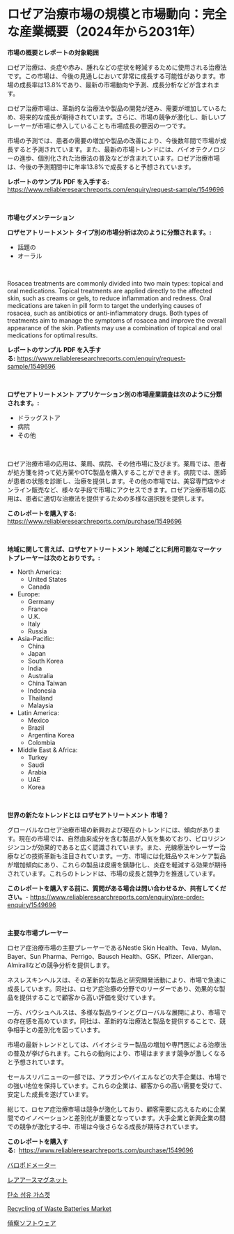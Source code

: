<p><h1>ロゼア治療市場の規模と市場動向：完全な産業概要（2024年から2031年）</h1></p><p><strong>市場の概要とレポートの対象範囲</strong></p>
<p><p>ロゼア治療は、炎症や赤み、腫れなどの症状を軽減するために使用される治療法です。この市場は、今後の見通しにおいて非常に成長する可能性があります。市場の成長率は13.8%であり、最新の市場動向や予測、成長分析などが含まれます。</p><p>ロゼア治療市場は、革新的な治療法や製品の開発が進み、需要が増加しているため、将来的な成長が期待されています。さらに、市場の競争が激化し、新しいプレーヤーが市場に参入していることも市場成長の要因の一つです。</p><p>市場の予測では、患者の需要の増加や製品の改善により、今後数年間で市場が成長すると予測されています。また、最新の市場トレンドには、バイオテクノロジーの進歩、個別化された治療法の普及などが含まれています。ロゼア治療市場は、今後の予測期間中に年率13.8%で成長すると予想されています。</p></p>
<p><strong>レポートのサンプル PDF を入手する:</strong> <a href="https://www.reliableresearchreports.com/enquiry/request-sample/1549696">https://www.reliableresearchreports.com/enquiry/request-sample/1549696</a></p>
<p>&nbsp;</p>
<p><strong>市場セグメンテーション</strong></p>
<p><strong>ロザセアトリートメント タイプ別の市場分析は次のように分類されます。:</strong></p>
<p><ul><li>話題の</li><li>オーラル</li></ul></p>
<p>&nbsp;</p>
<p><p>Rosacea treatments are commonly divided into two main types: topical and oral medications. Topical treatments are applied directly to the affected skin, such as creams or gels, to reduce inflammation and redness. Oral medications are taken in pill form to target the underlying causes of rosacea, such as antibiotics or anti-inflammatory drugs. Both types of treatments aim to manage the symptoms of rosacea and improve the overall appearance of the skin. Patients may use a combination of topical and oral medications for optimal results.</p></p>
<p><strong>レポートのサンプル PDF を入手する:</strong>&nbsp;<a href="https://www.reliableresearchreports.com/enquiry/request-sample/1549696">https://www.reliableresearchreports.com/enquiry/request-sample/1549696</a></p>
<p>&nbsp;</p>
<p><strong> ロザセアトリートメント アプリケーション別の市場産業調査は次のように分類されます。:</strong></p>
<p><ul><li>ドラッグストア</li><li>病院</li><li>その他</li></ul></p>
<p>&nbsp;</p>
<p><p>ロゼア治療市場の応用は、薬局、病院、その他市場に及びます。薬局では、患者が処方箋を持って処方薬やOTC製品を購入することができます。病院では、医師が患者の状態を診断し、治療を提供します。その他の市場では、美容専門店やオンライン販売など、様々な手段で市場にアクセスできます。ロゼア治療市場の応用は、患者に適切な治療法を提供するための多様な選択肢を提供します。</p></p>
<p><strong>このレポートを購入する:</strong>&nbsp; <a href="https://www.reliableresearchreports.com/purchase/1549696">https://www.reliableresearchreports.com/purchase/1549696</a></p>
<p>&nbsp;</p>
<p><strong>地域に関して言えば、ロザセアトリートメント 地域ごとに利用可能なマーケットプレーヤーは次のとおりです。:</strong></p>
<p><ul>
    <li>
        North America:
        <ul>
            <li>United States</li>
            <li>Canada</li>
        </ul>
    </li>
    <li>
        Europe:
        <ul>
            <li>Germany</li>
            <li>France</li>
            <li>U.K.</li>
            <li>Italy</li>
            <li>Russia</li>
        </ul>
    </li>
    <li>
        Asia-Pacific:
        <ul>
            <li>China</li>
            <li>Japan</li>
            <li>South Korea</li>
            <li>India</li>
            <li>Australia</li>
            <li>China Taiwan</li>
            <li>Indonesia</li>
            <li>Thailand</li>
            <li>Malaysia</li>
        </ul>
    </li>
    <li>
        Latin America:
        <ul>
            <li>Mexico</li>
            <li>Brazil</li>
            <li>Argentina Korea</li>
            <li>Colombia</li>
        </ul>
    </li>
    <li>
        Middle East & Africa:
        <ul>
            <li>Turkey</li>
            <li>Saudi</li>
            <li>Arabia</li>
            <li>UAE</li>
            <li>Korea</li>
        </ul>
    </li>
    </ul></p>
<p>&nbsp;</p>
<p><strong>世界の新たなトレンドとは ロザセアトリートメント 市場？</strong></p>
<p><p>グローバルなロセア治療市場の新興および現在のトレンドには、傾向があります。現在の市場では、自然由来成分を含む製品が人気を集めており、ピロリジンジンコンが効果的であると広く認識されています。また、光線療法やレーザー治療などの技術革新も注目されています。一方、市場には化粧品やスキンケア製品が増加傾向にあり、これらの製品は皮膚を鎮静化し、炎症を軽減する効果が期待されています。これらのトレンドは、市場の成長と競争力を推進しています。</p></p>
<p><strong>このレポートを購入する前に、質問がある場合は問い合わせるか、共有してください。</strong>- <a href="https://www.reliableresearchreports.com/enquiry/pre-order-enquiry/1549696">https://www.reliableresearchreports.com/enquiry/pre-order-enquiry/1549696</a></p>
<p>&nbsp;</p>
<p><strong>主要な市場プレーヤー</strong></p>
<p><p>ロセア症治療市場の主要プレーヤーであるNestle Skin Health、Teva、Mylan、Bayer、Sun Pharma、Perrigo、Bausch Health、GSK、Pfizer、Allergan、Almirallなどの競争分析を提供します。 </p><p>ネスレスキンヘルスは、その革新的な製品と研究開発活動により、市場で急速に成長しています。同社は、ロセア症治療の分野でのリーダーであり、効果的な製品を提供することで顧客から高い評価を受けています。 </p><p>一方、バウシュヘルスは、多様な製品ラインとグローバルな展開により、市場での存在感を高めています。同社は、革新的な治療法と製品を提供することで、競争相手との差別化を図っています。 </p><p>市場の最新トレンドとしては、バイオシミラー製品の増加や専門医による治療法の普及が挙げられます。これらの動向により、市場はますます競争が激しくなると予想されています。 </p><p>セールスリバニューの一部では、アラガンやバイエルなどの大手企業は、市場での強い地位を保持しています。これらの企業は、顧客からの高い需要を受けて、安定した成長を遂げています。 </p><p>総じて、ロセア症治療市場は競争が激化しており、顧客需要に応えるために企業間でのイノベーションと差別化が重要となっています。大手企業と新興企業の間での競争が激化する中、市場は今後さらなる成長が期待されています。</p></p>
<p><strong>このレポートを購入する:</strong>&nbsp;&nbsp;<a href="https://www.reliableresearchreports.com/purchase/1549696">https://www.reliableresearchreports.com/purchase/1549696</a></p>
<p><p><a href="https://medium.com/@roachbrenda/%E3%83%90%E3%83%AD%E3%83%9D%E3%83%89%E3%83%A1%E3%83%BC%E3%82%BF%E3%83%BC%E5%B8%82%E5%A0%B4%E3%81%AE%E8%A6%8F%E6%A8%A1-cagr-%E3%83%88%E3%83%AC%E3%83%B3%E3%83%89-2024-2030-3f34d1c91daf">バロポドメーター</a></p><p><a href="https://github.com/laurenreichert/Market-Research-Report-List-1/blob/main/781569216916.md">レアアースマグネット</a></p><p><a href="https://medium.com/@porterhntz2023/%ED%83%84%EC%86%8C-%EC%84%AC%EC%9C%A0-%EA%B0%80%EC%8A%A4%EC%BC%93-%EC%8B%9C%EC%9E%A5-2031%EB%85%84%EA%B9%8C%EC%A7%80%EC%9D%98-%ED%8A%B8%EB%A0%8C%EB%93%9C-%EC%98%88%EC%B8%A1-%EB%B0%8F-%EA%B2%BD%EC%9F%81-%EB%B6%84%EC%84%9D-6bece7cc8b41">탄소 섬유 가스켓</a></p><p><a href="https://github.com/zjyglelu/Market-Research-Report-List-2/blob/main/recycling-of-waste-batteries-market.md">Recycling of Waste Batteries Market</a></p><p><a href="https://github.com/RodHoppe07/Market-Research-Report-List-1/blob/main/685167816917.md">偵察ソフトウェア</a></p></p>